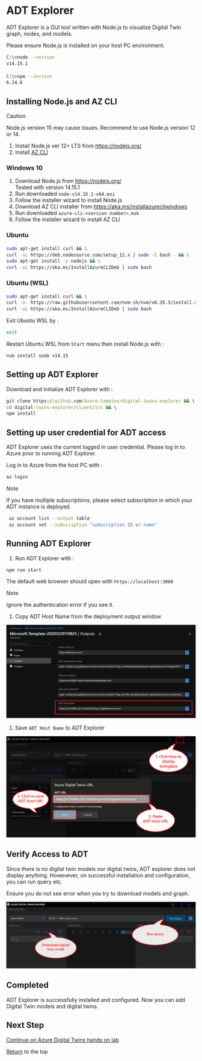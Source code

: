 # ADT Explorer

ADT Explorer is a GUI tool written with Node.js to visualize Digital Twin graph, nodes, and models.

Please ensure Node.js is installed on your host PC environment.

```bash
C:\>node --version
v14.15.1

C:\>npm --version
6.14.8
```

## Installing Node.js and AZ CLI

> [!CAUTION]  
> Node.js version 15 may cause issues.  Recommend to use Node.js version 12 or 14.

1. Install Node.js ver 12+ LTS from <https://nodejs.org/>  
1. Install [AZ CLI](https://docs.microsoft.com/cli/azure/iaznstall-azure-cli)

### Windows 10

1. Download Node.js from <https://nodejs.org/>  
  Tested with version 14.15.1
1. Run downloaded `node-v14.15.1-x64.msi`
1. Follow the installer wizard to install Node.js
1. Download AZ CLI installer from <https://aka.ms/installazurecliwindows>
1. Run downloaded `azure-cli-<version number>.msk`
1. Follow the installer wizard to install AZ CLI

### Ubuntu

```bash
sudo apt-get install curl && \
curl -sL https://deb.nodesource.com/setup_12.x | sudo -E bash - && \
sudo apt-get install -y nodejs && \
curl -sL https://aka.ms/InstallAzureCLIDeb | sudo bash
```

### Ubuntu (WSL)

```bash
sudo apt-get install curl && \
curl -o- https://raw.githubusercontent.com/nvm-sh/nvm/v0.35.3/install.sh | bash && \
curl -sL https://aka.ms/InstallAzureCLIDeb | sudo bash
```

Exit Ubuntu WSL by :

```bash
exit
```

Restart Ubuntu WSL from `Start` menu then install Node.js with :

```bash
nvm install node v14.15
```

## Setting up ADT Explorer

Download and initialize ADT Explorer with :

```cmd
git clone https://github.com/Azure-Samples/digital-twins-explorer && \
cd digital-twins-explorer/client/src && \
npm install 
```

## Setting up user credential for ADT access

ADT Explorer uses the current logged in user credential.  Please log in to Azure prior to running ADT Explorer.

Log in to Azure from the host PC with :

```bash
az login
```  

> [!NOTE]  
> If you have multiple subscriptions, please select subscription in which your ADT instance is deployed.  
>
> ```bash  
>  az account list --output table
>  az account set --subscription "subscription ID or name"
> ```  

## Running ADT Explorer

1. Run ADT Explorer with :

  ```bash
  npm run start
  ```

  The default web browser should open with `https://localhost:3000`

  > [!NOTE]  
  > Ignore the authentication error if you see it.

1. Copy ADT Host Name from the deployment output window

  ![ADTHostName-01](media/ADTHostName-01.png)

1. Save `ADT Host Name` to ADT Explorer  

  ![ADTHostName-02](media/ADTHostName-02.png)

## Verify Access to ADT

Since there is no digital twin models nor digital twins, ADT explorer does not display anything.  Howevever, on successful installation and configuration, you can run query etc.

Ensure you do not see error when you try to download models and graph.

![ADTHostName-03](media/ADTHostName-03.png)

## Completed

ADT Explorer is successfully installed and configured.  Now you can add Digital Twin models and digital twins.

## Next Step

[Continue on Azure Digital Twins hands on lab](AzureDigitalTwins.md#creating-digital-twin-models-and-digital-twins)

[Return](../README.md) to the top
